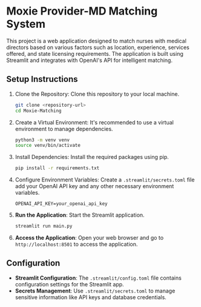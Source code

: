 # Moxie Provider-MD Matching System

This project is a web application designed to match nurses with medical directors based on various factors such as location, experience, services offered, and state licensing requirements. The application is built using Streamlit and integrates with OpenAI's API for intelligent matching.

## Setup Instructions


1. Clone the Repository: Clone this repository to your local machine.
   ```bash
   git clone <repository-url>
   cd Moxie-Matching
   ```

2. Create a Virtual Environment: It's recommended to use a virtual environment to manage dependencies.
   ```bash
   python3 -m venv venv
   source venv/bin/activate
   ```

3. Install Dependencies: Install the required packages using pip.
   ```bash
   pip install -r requirements.txt
   ```

4. Configure Environment Variables: Create a `.streamlit/secrets.toml` file add your OpenAI API key and any other necessary environment variables.

   ```
   OPENAI_API_KEY=your_openai_api_key
   ```

5. **Run the Application**: Start the Streamlit application.

   ```bash
   streamlit run main.py
   ```

6. **Access the Application**: Open your web browser and go to `http://localhost:8501` to access the application.

## Configuration

- **Streamlit Configuration**: The `.streamlit/config.toml` file contains configuration settings for the Streamlit app.
- **Secrets Management**: Use `.streamlit/secrets.toml` to manage sensitive information like API keys and database credentials.